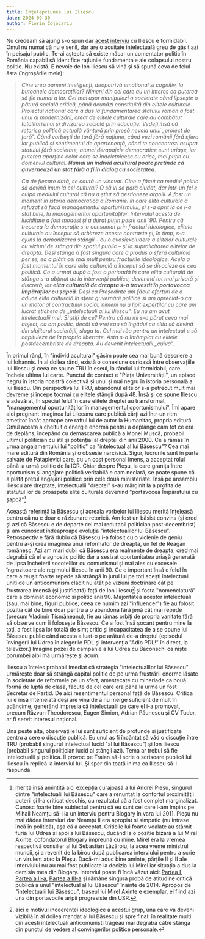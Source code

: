 ```yaml
---
title: Înțelepciunea lui Iliescu
date: 2024-09-30
author: Florin Cojocariu
---
```

Nu credeam să ajung s-o spun dar [acest interviu](https://www.ionutvulpescu.ro/avangarda-cu-ionut-vulpescu-invitat-presedintele-ion-iliescu-2/) cu Iliescu e formidabil. Omul nu numai că nu e senil, dar are o acuitate intelectuală greu de găsit azi în peisajul public. Te-ai aștepta să existe măcar un comentator politic în România capabil să identifice rațiunile fundamentale ale colapsului nostru politic. Nu există. E nevoie de Ion Iliescu să vină și să spună ceva de felul ăsta (îngroșările mele):

> *Cine vrea oameni inteligenți, deopotrivă emoțional și cognitiv, la butoanele democrațiilor? Nimeni din cei care au un interes ca puterea să fie numai a lor. Cel mai ușor manipulezi o societate când lipsește o pătură socială critică, până deunăzi constituită din elitele culturale. Proiectul național care a dus la fundamentarea statului român a fost unul al modernizării, creat de elitele culturale care au combătut totalitarismul și divizarea socială prin educație. Vedeți însă că retorica politică actuală vântură prin presă nevoia unui „proiect de țară”. Când vorbești de țară fără națiune, când vezi românii fără sfera lor publică și sentimentul de apartenență, când te concentrezi asupra statului fără societate, atunci derapajele democratice sunt uriașe, iar puterea aparține celor care se îndeletnicesc cu orice, mai puțin cu domeniul cultural.* ***Numai un individ acultural poate pretinde că guvernează un stat fără a fi în dialog cu societatea.***
>
> *Ca de fiecare dată, se caută un vinovat. Cine a făcut ca mediul politic să devină imun la cel cultural? O să vi se pară ciudat, dar într-un fel e culpa mediului cultural că nu a știut să gestioneze orgolii. A fost un moment în istoria democratică a României în care elita culturală a refuzat să facă managementul oportunismului, și s-a oprit la ce i-a stat bine, la managementul oportunităților. Intervalul acesta de luciditate a fost modest și a durat puțin  peste anii ’90. Pentru că trecerea la democrație s-a consumat prin fracturi ideologice, elitele culturale au început să arbitreze aceste contraste și, în timp, s-a ajuns la demonizarea stângii – cu o cvasiexcludere a elitelor culturale cu viziuni de stânga din spațiul public – și la supralicitarea elitelor de dreapta. Deși stânga a fost singura care a produs o sferă culturală per se, ea a plătit cel mai mult pentru fracturile ideologice. Acela a fost momentul în care elita culturală a început să se disocieze de cea politică. Ce a urmat după a fost o perioadă în care elita culturală de stânga s-a abținut de la intervenții publice, devenind tot mai privată și discretă, iar **elita culturală de dreapta s-a travestit în portavocea Împăraților cu șapcă**. Deși ca Președinte am făcut eforturi de a aduce elita culturală în sfera guvernării politice și am apreciat-o ca un motor al contractului social, nimeni nu a lipit experților cu care am lucrat eticheta de „intelectuali ai lui Iliescu”. Eu nu am avut intelectualii mei. Și știți de ce? Pentru că nu mi s-a părut ceva mai abject, ca om politic, decât să vrei sau să îngădui ca elita să devină din slujitorul societății, sluga ta. Cel mai rău pentru un intelectual e să capituleze de la propria libertate. Asta s-a întâmplat cu elitele postdecembriste de dreapta. Au devenit intelectualii „cuiva”.* 

În primul rând, în "individ acultural" găsim poate cea mai bună descriere a lui Iohannis. În al doilea rând, există o conexiune curioasă între observațiile lui Iliescu și ceea ce spune TRU în eseul, la rândul lui formidabil, care încheie ultima lui carte. Punctul de contact e "Piața Universității", un episod negru în istoria noastră colectivă și unul și mai negru în istoria personală a lui Iliescu. Din perspectiva lui TRU, abandonul elitelor s-a petrecut mult mai devreme și începe tocmai cu elitele stângii după 48. Însă și ce spune Iliescu e adevărat, în special felul în care elitele dreptei au transformat "managementul  oportunităților în managementul oportunismului". Îmi apare aici pregnant imaginea lui Liiceanu care publică cărți azi într-un ritm amețitor încât aproape are raftul lui de autor la Humanitas, propria editură. Omul acesta a cheltuit o energie enormă pentru a deplânge cam tot ce era de deplâns, începând cu demascarea publică a Monei Muscă, probabil ultimul politician cu stil și potențial al dreptei din anii 2000. Ce a rămas în urma angajamentului lui "politic" ca "intelectual al lui Băsescu"? Cea mai mare editură din România și o obsesie narcisică. Sigur, lucrurile sunt în parte salvate de Patapievici care, cu un cost personal imens, a acceptat rolul până la urmă politic de la ICR. Chiar despre Pleșu, la care granița între oportunism și angajare politică veritabilă e cam neclară, se poate spune că a plătit prețul angajării politice prin cele două ministeriate. Însă pe ansamblu Iliescu are dreptate, intelectualii "dreptei" s-au mărginit la a profita de statutul lor de proaspete elite culturale devenind "portavocea Împăratului cu șapcă"[^1]

Această referință la Băsescu și acreala vorbelor lui Iliescu merită înțeleasă pentru că nu e doar o răzbunare retorică. Am fost un băsist convins (și cred și azi că Băsescu e de departe cel mai redutabil politician post-decembrist) și am cunoscut îndeaproape evoluția "intelectualilor lui Băsescu". Retrospectiv e fără dubiu că Băsescu i-a folosit cu o viclenie de geniu pentru a-și crea imaginea unui reformator de dreapta, un fel de Reagan românesc. Azi am mari dubii că Băsescu era realmente de dreapta, cred mai degrabă că el e agnostic politic dar a sesizat oportunitatea uriașă generată de lipsa încheierii socotelilor cu comunismul și mai ales cu excesele îngrozitoare ale regimului Iliescu în anii 90. Ce e important însă e felul în care a reușit foarte repede să strângă în jurul lui pe toți acești intelectuali uniți de un anticomunism clădit nu atât pe viziuni doctrinare cât pe frustrarea imensă (și justificată) față de Ion Iliescu[^2] și fosta "nomenclatură" care a dominat economic și politic anii 90. Majoritatea acestor intelectuali (sau, mai bine, figuri publice, ceea ce numim azi "influencer") fie au folosit poziția cât de bine doar pentru a o abandona fără jenă cât mai repede (precum Vladimir Tismăneanu), fie au rămas orbiți de propria vanitate fără să observe cum îi folosește Băsescu. Ce a fost însă șocant pentru mine la toți, a fost lipsa lor totală de simț critic și incapacitatea de a se opune lui Băsescu public când acesta a luat-o pe arătură de-a dreptul (episodul învingerii lui Udrea în alegerile PDL și intervenția "Adio PDL!" în direct, la televizor.) Imagine pozei de campanie a lui Udrea cu Baconschi ca niște porumbei albi mă urmărește și acum. 

Iliescu a înțeles probabil imediat că strategia "intelectualilor lui Băsescu" urmărește doar să strângă capital politic de pe urma frustrării enorme lăsate în societate de reformele pe un sfert, amestecate cu mineriade ca nouă formă de luptă de clasă, făcute de cel care era până la urmă un fost Secretar de Partid. De aici resentimentul personal față de Băsescu. Critica lui e însă întemeiată deși are vina de a nu merge suficient de mult în adâncime, generând impresia că intelectualii pe care el i-a promovat, precum Răzvan Theodorescu, Eugen Simion, Adrian Păunescu și CV Tudor, ar fi servit interesul național.

Una peste alta, observațiile lui sunt suficient de profunde și justificate pentru a cere o discuție publică. Eu unul aș fi încântat să văd o discuție între TRU (probabil singurul intelectual lucid "al lui Băsescu") și Ion Iliescu (probabil singurul politician lucid al stângii azi). Tema ar trebui să fie intelectualii și politica. Îl provoc pe Traian să-i scrie o scrisoare publică lui Iliescu în replică la interviul lui. Și sper din toată inima ca Iliescu să-i răspundă.

[^1]: merită însă amintită aici excepția curajoasă a  lui Andrei Pleșu, singurul dintre "intelectualii lui Băsescu" care a renunțat la confortul proximității puterii și l-a criticat deschis, cu rezultatul că a fost complet marginalizat. Cunosc foarte bine subiectul pentru că eu sunt cel care l-am împins pe Mihail Neamțu să-i ia un interviu pentru Blogary în vara lui 2011. Pleșu nu mai dădea interviuri dar Neamțu îi era apropiat și simpatic (nu intrase încă în politică), așa că a acceptat. Criticile lui foarte voalate au stârnit furia lui Udrea și apoi a lui Băsescu, ducând la o poziție bizară a lui Mirel Axinte, cofondatorul Blogary împreună cu mine. Mirel era la vremea respectivă consilier al lui Sebastian Lăzăroiu, la acea vreme ministrul muncii, și a revenit de la birou după publicarea interviului pentru a scrie un virulent atac la Pleșu. Dacă-mi aduc bine aminte, părțile II și II ale interviului nu au mai fost publicate la decizia lui Mirel iar situația a dus la demisia mea din Blogary. Interviul poate fi încă văzut aici: [Partea I](https://vimeo.com/26957310), [Partea a II-a](https://vimeo.com/27164765), [Partea a III-a](https://vimeo.com/27281181) și rămâne singura probă de atitudine critică publică a unul "intelectual al lui Băsescu" înainte de 2014. Apropos de "intelectualii lui Băsescu", traseul lui Mirel Axinte e exemplar, el fiind azi una din portavocile aripii progresiste din USR.

[^2]: aici e motivul incoerenței ideologice a acestui grup, una care va deveni vizibilă în al doilea mandat al lui Băsescu și spre final: în realitate mulți din acești intelectuali anticomuniști trăgeau mai degrabă către stânga din punctul de vedere al convingerilor politice personale.
